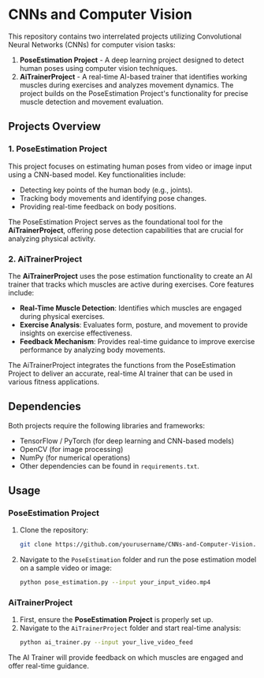 # CNNs and Computer Vision

This repository contains two interrelated projects utilizing Convolutional Neural Networks (CNNs) for computer vision tasks:

1. **PoseEstimation Project** - A deep learning project designed to detect human poses using computer vision techniques.
2. **AiTrainerProject** - A real-time AI-based trainer that identifies working muscles during exercises and analyzes movement dynamics. The project builds on the PoseEstimation Project's functionality for precise muscle detection and movement evaluation.

## Projects Overview

### 1. PoseEstimation Project
This project focuses on estimating human poses from video or image input using a CNN-based model. Key functionalities include:

- Detecting key points of the human body (e.g., joints).
- Tracking body movements and identifying pose changes.
- Providing real-time feedback on body positions.

The PoseEstimation Project serves as the foundational tool for the **AiTrainerProject**, offering pose detection capabilities that are crucial for analyzing physical activity.

### 2. AiTrainerProject
The **AiTrainerProject** uses the pose estimation functionality to create an AI trainer that tracks which muscles are active during exercises. Core features include:

- **Real-Time Muscle Detection**: Identifies which muscles are engaged during physical exercises.
- **Exercise Analysis**: Evaluates form, posture, and movement to provide insights on exercise effectiveness.
- **Feedback Mechanism**: Provides real-time guidance to improve exercise performance by analyzing body movements.

The AiTrainerProject integrates the functions from the PoseEstimation Project to deliver an accurate, real-time AI trainer that can be used in various fitness applications.

## Dependencies

Both projects require the following libraries and frameworks:

- TensorFlow / PyTorch (for deep learning and CNN-based models)
- OpenCV (for image processing)
- NumPy (for numerical operations)
- Other dependencies can be found in `requirements.txt`.

## Usage

### PoseEstimation Project

1. Clone the repository:
    ```bash
    git clone https://github.com/yourusername/CNNs-and-Computer-Vision.git
    ```
2. Navigate to the `PoseEstimation` folder and run the pose estimation model on a sample video or image:
    ```bash
    python pose_estimation.py --input your_input_video.mp4
    ```

### AiTrainerProject

1. First, ensure the **PoseEstimation Project** is properly set up.
2. Navigate to the `AiTrainerProject` folder and start real-time analysis:
    ```bash
    python ai_trainer.py --input your_live_video_feed
    ```

The AI Trainer will provide feedback on which muscles are engaged and offer real-time guidance.
